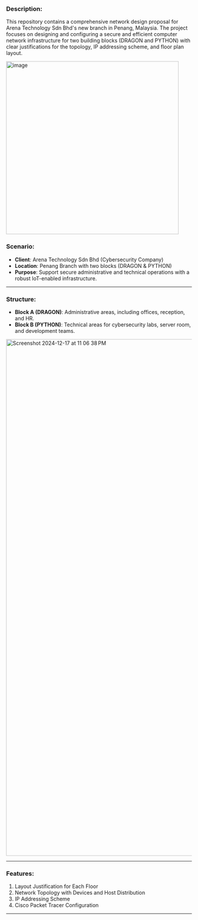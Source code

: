 

### Description:
This repository contains a comprehensive network design proposal for Arena Technology Sdn Bhd's new branch in Penang, Malaysia. The project focuses on designing and configuring a secure and efficient computer network infrastructure for two building blocks (DRAGON and PYTHON) with clear justifications for the topology, IP addressing scheme, and floor plan layout.

<img width="468" alt="image" src="https://github.com/user-attachments/assets/8a147193-d2de-4d5b-b19a-dc2ba8bc2dec" />



### Scenario:
- **Client**: Arena Technology Sdn Bhd (Cybersecurity Company)
- **Location**: Penang Branch with two blocks (DRAGON & PYTHON)
- **Purpose**: Support secure administrative and technical operations with a robust IoT-enabled infrastructure.


---

### Structure:
- **Block A (DRAGON)**: Administrative areas, including offices, reception, and HR.
- **Block B (PYTHON)**: Technical areas for cybersecurity labs, server room, and development teams.
  
<img width="1398" alt="Screenshot 2024-12-17 at 11 06 38 PM" src="https://github.com/user-attachments/assets/fc08b8b2-82f4-45bf-b533-4d244b24a0a5" />

---

### Features:
1. Layout Justification for Each Floor
2. Network Topology with Devices and Host Distribution
3. IP Addressing Scheme
4. Cisco Packet Tracer Configuration


---
